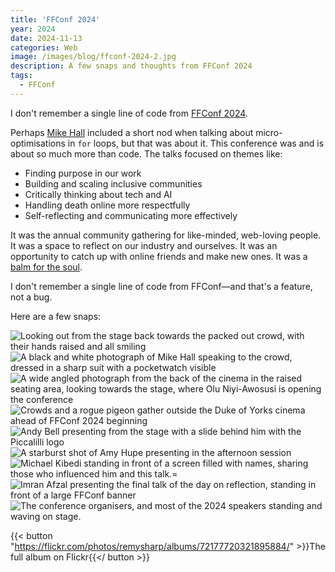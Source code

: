 ```yaml
---
title: 'FFConf 2024'
year: 2024
date: 2024-11-13
categories: Web
image: /images/blog/ffconf-2024-2.jpg
description: A few snaps and thoughts from FFConf 2024
tags:
  - FFConf
---
```


I don't remember a single line of code from [FFConf 2024](https://2024.ffconf.org/).

Perhaps [Mike Hall](https://www.skeptic.org.uk/author/mike-hall/) included a short nod when talking about micro-optimisations in `for` loops, but that was about it. This conference was and is about so much more than code. The talks focused on themes like:

- Finding purpose in our work
- Building and scaling inclusive communities
- Critically thinking about tech and AI
- Handling death online more respectfully
- Self-reflecting and communicating more effectively

It was the annual community gathering for like-minded, web-loving people. It was a space to reflect on our industry and ourselves. It was an opportunity to catch up with online friends and make new ones. It was a [balm for the soul](https://adactio.com/journal/21549).

I don't remember a single line of code from FFConf—and that's a feature, not a bug.

Here are a few snaps:

![Looking out from the stage back towards the packed out crowd, with their hands raised and all smiling](/images/blog/ffconf-2024-2.jpg)
![A black and white photograph of Mike Hall speaking to the crowd, dressed in a sharp suit with a pocketwatch visible](/images/blog/ffconf-2024-4.jpg)
![A wide angled photograph from the back of the cinema in the raised seating area, looking towards the stage, where Olu Niyi-Awosusi is opening the conference](/images/blog/ffconf-2024-10.jpg)
![Crowds and a rogue pigeon gather outside the Duke of Yorks cinema ahead of FFConf 2024 beginning](/images/blog/ffconf-2024-1.jpg)
![Andy Bell presenting from the stage with a slide behind him with the Piccalilli logo](/images/blog/ffconf-2024-8.jpg)
![A starburst shot of Amy Hupe presenting in the afternoon session](/images/blog/ffconf-2024-3.jpg)
![Michael Kibedi standing in front of a screen filled with names, sharing those who influenced him and this talk.=](/images/blog/ffconf-2024-6.jpg)
![Imran Afzal presenting the final talk of the day on reflection, standing in front of a large FFConf banner](/images/blog/ffconf-2024-7.jpg)
![The conference organisers, and most of the 2024 speakers standing and waving on stage.](/images/blog/ffconf-2024-5.jpg)

{{< button "https://flickr.com/photos/remysharp/albums/72177720321895884/" >}}The full album on Flickr{{</ button >}}
